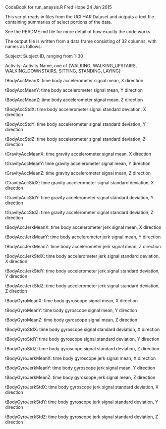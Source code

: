 CodeBook for run_anaysis.R
Fred Hope
24 Jan 2015

This script reads in files from the UCI HAR Dataset and outputs a text file containing summaries of select portions of the data.

See the README.md file for more detail of how exactly the code works.

The output file is written from a data frame consisting of 32 columns, with names as follows:

Subject: 
Subject ID, ranging from 1-30

Activity: 
Activity Name, one of {WALKING, WALKING_UPSTAIRS, WALKING_DOWNSTAIRS, SITTING, STANDING, LAYING}

tBodyAccMeanX: 
time body accelerometer signal mean, X direction

tBodyAccMeanY: 
time body accelerometer signal mean, Y direction

tBodyAccMeanZ: 
time body accelerometer signal mean, Z direction

tBodyAccStdX: 
time body accelerometer signal standard deviation, X direction

tBodyAccStdY: 
time body accelerometer signal standard deviation, Y direction

tBodyAccStdZ: 
time body accelerometer signal standard deviation, Z direction

tGravityAccMeanX: 
time gravity accelerometer signal mean, X direction

tGravityAccMeanY: 
time gravity accelerometer signal mean, Y direction

tGravityAccMeanZ: 
time gravity accelerometer signal mean, Z direction

tGravityAccStdX: 
time gravity accelerometer signal standard deviation, X  direction

tGravityAccStdY: 
time gravity accelerometer signal standard deviation, Y direction

tGravityAccStdZ: 
time gravity accelerometer signal standard deviation, Z direction

tBodyAccJerkMeanX: 
time body accelerometer jerk signal mean, X direction

tBodyAccJerkMeanY: 
time body accelerometer jerk signal mean, Y direction

tBodyAccJerkMeanZ: 
time body accelerometer jerk signal mean, Z direction

tBodyAccJerkStdX: 
time body accelerometer jerk signal standard deviation, X direction

tBodyAccJerkStdY: 
time body accelerometer jerk signal standard deviation, Y direction

tBodyAccJerkStdZ: 
time body accelerometer jerk signal standard deviation, Z direction

tBodyGyroMeanX: 
time body gyroscope signal mean, X direction

tBodyGyroMeanY: 
time body gyroscope signal mean, Y direction

tBodyGyroMeanZ: 
time body gyroscope signal mean, Z direction

tBodyGyroStdX: 
time body gyroscope signal standard deviation, X direction

tBodyGyroStdY: 
time body gyroscope signal standard deviation, Y direction

tBodyGyroStdZ: 
time body gyroscope signal standard deviation, Z direction

tBodyGyroJerkMeanX: 
time body gyroscope jerk signal mean, X direction

tBodyGyroJerkMeanY: 
time body gyroscope jerk signal mean, Y direction

tBodyGyroJerkMeanZ: 
time body gyroscope jerk signal mean, Z direction

tBodyGyroJerkStdX: 
time body gyroscope jerk signal standard deviation, X direction

tBodyGyroJerkStdY: 
time body gyroscope jerk signal standard deviation, Y direction

tBodyGyroJerkStdZ: 
time body gyroscope jerk signal standard deviation, Z direction